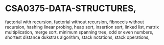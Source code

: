 # CSA0375-DATA-STRUCTURES,
factorial with recursion,
factorial without recursion,
fibnoccis without recursion,
hashing linear probing,
heap sort,
insertion sort,
linked list,
matrix multiplication,
merge sort,
minimum spanning tree,
odd or even numbers,
shortest distance dukstras algorithm,
stack notations,
stack operations,
